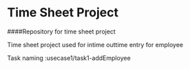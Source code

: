 # Time Sheet Project
####Repository for time sheet project


Time sheet project used for intime outtime entry for employee

Task naming :usecase1/task1-addEmployee
